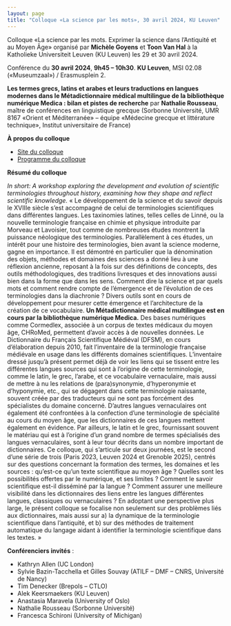 ```yaml
---
layout: page
title: "Colloque «La science par les mots», 30 avril 2024, KU Leuven"
---
```


Colloque «La science par les mots. Exprimer la science dans l’Antiquité et au Moyen Âge» organisé par **Michèle Goyens** et **Toon Van Hal** à la Katholieke Universiteit Leuven (KU Leuven) les 29 et 30 avril 2024.

Conférence du **30 avril 2024**, **9h45 – 10h30**.
**KU Leuven**, MSI 02.08 («Museumzaal») / Erasmusplein 2.

**Les termes grecs, latins et arabes et leurs traductions en langues modernes dans le Métadictionnaire médical multilingue de la bibliothèque numérique Medica : bilan et pistes de recherche** par **Nathalie Rousseau**, maître de conférences en linguistique grecque (Sorbonne Université, UMR 8167 «Orient et Méditerranée» – équipe «Médecine grecque et littérature technique», Institut universitaire de France)

**À propos du colloque**

* [Site du colloque](https://relicta.org/sbw/)
* [Programme du colloque](https://relicta.org/sbw/prog.pdf)

**Résumé du colloque**

*In short: A workshop exploring the development and evolution of scientific terminologies throughout history, examining how they shape and reflect scientific knowledge.*
« Le développement de la science et du savoir depuis le XVIIIe siècle s’est accompagné de celui de terminologies scientifiques dans différentes langues. Les taxinomies latines, telles celles de Linné, ou la nouvelle terminologie française en chimie et physique introduite par  Morveau et Lavoisier, tout comme de nombreuses études montrent la puissance néologique des terminologies. Parallèlement à ces études, un intérêt pour une histoire des terminologies, bien avant la science moderne, gagne en importance. Il est démontré en particulier que la dénomination des objets, méthodes et domaines des sciences a donné lieu à une réflexion ancienne, reposant à la fois sur des définitions de concepts, des outils méthodologiques, des traditions livresques et des innovations aussi bien dans la forme que dans les sens. Comment dire la science et par quels mots et comment rendre compte de l’émergence et de l’évolution de ces terminologies dans la diachronie ? 
Divers outils sont en cours de développement pour mesurer cette émergence et l’architecture de la création de ce vocabulaire. **Un Métadictionnaire médical multilingue est en cours par la bibliothèque numérique Medica.** Des bases numériques comme Cormedlex, associée à un corpus de textes médicaux du moyen âge, CHRoMed, permettent d’avoir accès à de nouvelles données. Le Dictionnaire du Français Scientifique Médiéval (DFSM), en cours d’élaboration depuis 2010, fait l’inventaire de la terminologie française médiévale en usage dans les différents domaines scientifiques. L’inventaire dressé jusqu’à présent permet déjà de voir les liens qui se tissent entre les différentes langues sources qui sont à l’origine de cette terminologie, comme le latin, le grec, l’arabe, et ce vocabulaire vernaculaire, mais aussi de mettre à nu les relations de (para)synonymie, d’hyperonymie et d’hyponymie, etc., qui se dégagent dans cette terminologie naissante, souvent créée par des traducteurs qui ne sont pas forcément des spécialistes du domaine concerné.
D’autres langues vernaculaires ont également été confrontées à la confection d’une terminologie de spécialité au cours du moyen âge, que les dictionnaires de ces langues mettent également en évidence. Par ailleurs, le latin et le grec, fournissant souvent le matériau qui est à l’origine d’un grand nombre de termes spécialisés des langues vernaculaires, sont à leur tour décrits dans un nombre important de dictionnaires.
Ce colloque, qui s’articule sur deux journées, est le second d’une série de trois (Paris 2023, Leuven 2024 et Grenoble 2025), centrés sur des questions concernant la formation des termes, les domaines et les sources : qu’est-ce qu’un texte scientifique au moyen âge ? Quelles sont les possibilités offertes par le numérique, et ses limites ? Comment le savoir scientifique est-il disséminé par la langue ? Comment assurer une meilleure visibilité dans les dictionnaires  des liens entre les langues différentes langues,  classiques ou vernaculaires ?
En adoptant une perspective plus large, le présent colloque se focalise non seulement sur des problèmes liés aux dictionnaires, mais aussi sur a) la dynamique de la terminologie scientifique dans l’antiquité, et b) sur des méthodes de traitement automatique du langage aidant à identifier la terminologie scientifique dans les textes. »

**Conférenciers invités** :

* Kathryn Allen (UC London)
* Sylvie Bazin-Tacchella et Gilles Souvay (ATILF – DMF – CNRS, Université de Nancy)
* Tim Denecker (Brepols – CTLO)
* Alek Keersmaekers (KU Leuven)
* Anastasia Maravela (University of Oslo)
* Nathalie Rousseau (Sorbonne Université)
* Francesca Schironi (University of Michigan)
